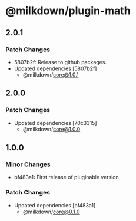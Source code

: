 # @milkdown/plugin-math

## 2.0.1

### Patch Changes

-   5807b2f: Release to github packages.
-   Updated dependencies [5807b2f]
    -   @milkdown/core@1.0.1

## 2.0.0

### Patch Changes

-   Updated dependencies [70c3315]
    -   @milkdown/core@1.0.0

## 1.0.0

### Minor Changes

-   bf483a1: First release of pluginable version

### Patch Changes

-   Updated dependencies [bf483a1]
    -   @milkdown/core@0.1.0
